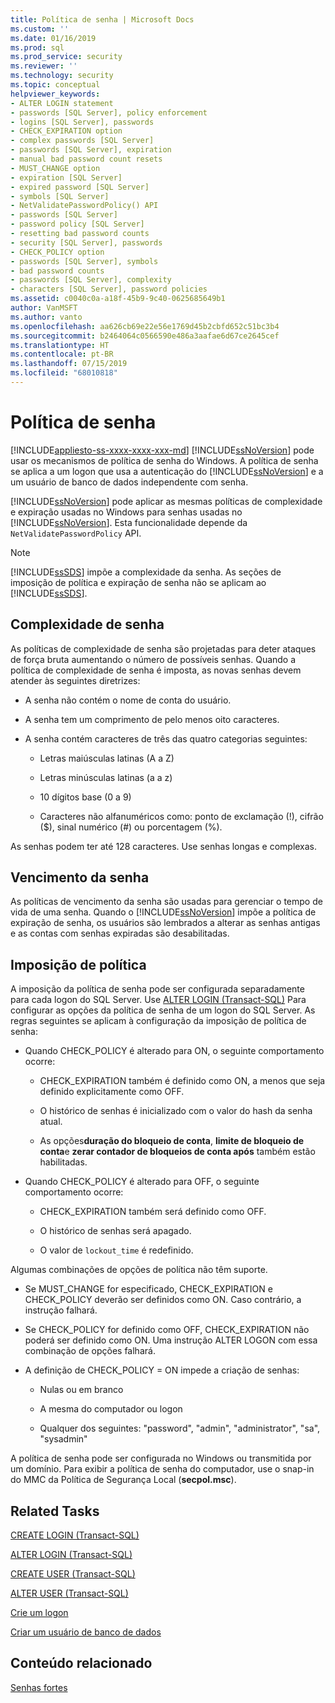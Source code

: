 ```yaml
---
title: Política de senha | Microsoft Docs
ms.custom: ''
ms.date: 01/16/2019
ms.prod: sql
ms.prod_service: security
ms.reviewer: ''
ms.technology: security
ms.topic: conceptual
helpviewer_keywords:
- ALTER LOGIN statement
- passwords [SQL Server], policy enforcement
- logins [SQL Server], passwords
- CHECK_EXPIRATION option
- complex passwords [SQL Server]
- passwords [SQL Server], expiration
- manual bad password count resets
- MUST_CHANGE option
- expiration [SQL Server]
- expired password [SQL Server]
- symbols [SQL Server]
- NetValidatePasswordPolicy() API
- passwords [SQL Server]
- password policy [SQL Server]
- resetting bad password counts
- security [SQL Server], passwords
- CHECK_POLICY option
- passwords [SQL Server], symbols
- bad password counts
- passwords [SQL Server], complexity
- characters [SQL Server], password policies
ms.assetid: c0040c0a-a18f-45b9-9c40-0625685649b1
author: VanMSFT
ms.author: vanto
ms.openlocfilehash: aa626cb69e22e56e1769d45b2cbfd652c51bc3b4
ms.sourcegitcommit: b2464064c0566590e486a3aafae6d67ce2645cef
ms.translationtype: HT
ms.contentlocale: pt-BR
ms.lasthandoff: 07/15/2019
ms.locfileid: "68010818"
---
```

# <a name="password-policy"></a>Política de senha

[!INCLUDE[appliesto-ss-xxxx-xxxx-xxx-md](../../includes/appliesto-ss-xxxx-xxxx-xxx-md.md)]
  [!INCLUDE[ssNoVersion](../../includes/ssnoversion-md.md)] pode usar os mecanismos de política de senha do Windows. A política de senha se aplica a um logon que usa a autenticação do [!INCLUDE[ssNoVersion](../../includes/ssnoversion-md.md)] e a um usuário de banco de dados independente com senha.  
  
 [!INCLUDE[ssNoVersion](../../includes/ssnoversion-md.md)] pode aplicar as mesmas políticas de complexidade e expiração usadas no Windows para senhas usadas no [!INCLUDE[ssNoVersion](../../includes/ssnoversion-md.md)]. Esta funcionalidade depende da `NetValidatePasswordPolicy` API.  
  
> [!NOTE]
> [!INCLUDE[ssSDS](../../includes/sssds-md.md)] impõe a complexidade da senha. As seções de imposição de política e expiração de senha não se aplicam ao [!INCLUDE[ssSDS](../../includes/sssds-md.md)].  
  
## <a name="password-complexity"></a>Complexidade de senha  

 As políticas de complexidade de senha são projetadas para deter ataques de força bruta aumentando o número de possíveis senhas. Quando a política de complexidade de senha é imposta, as novas senhas devem atender às seguintes diretrizes:  
  
- A senha não contém o nome de conta do usuário.  
  
- A senha tem um comprimento de pelo menos oito caracteres.  
  
- A senha contém caracteres de três das quatro categorias seguintes:  
  
  - Letras maiúsculas latinas (A a Z)  
  
  - Letras minúsculas latinas (a a z)  
  
  - 10 dígitos base (0 a 9)  
  
  - Caracteres não alfanuméricos como: ponto de exclamação (!), cifrão ($), sinal numérico (#) ou porcentagem (%).  
  
 As senhas podem ter até 128 caracteres. Use senhas longas e complexas.  
  
## <a name="password-expiration"></a>Vencimento da senha  

 As políticas de vencimento da senha são usadas para gerenciar o tempo de vida de uma senha. Quando o [!INCLUDE[ssNoVersion](../../includes/ssnoversion-md.md)] impõe a política de expiração de senha, os usuários são lembrados a alterar as senhas antigas e as contas com senhas expiradas são desabilitadas.  
  
## <a name="policy-enforcement"></a>Imposição de política  

 A imposição da política de senha pode ser configurada separadamente para cada logon do SQL Server. Use [ALTER LOGIN &#40;Transact-SQL&#41;](../../t-sql/statements/alter-login-transact-sql.md) Para configurar as opções da política de senha de um logon do SQL Server. As regras seguintes se aplicam à configuração da imposição de política de senha:  
  
- Quando CHECK_POLICY é alterado para ON, o seguinte comportamento ocorre:  
  
  - CHECK_EXPIRATION também é definido como ON, a menos que seja definido explicitamente como OFF.  
  
  - O histórico de senhas é inicializado com o valor do hash da senha atual.  
  
  - As opções**duração do bloqueio de conta**, **limite de bloqueio de conta**e **zerar contador de bloqueios de conta após** também estão habilitadas.  
  
- Quando CHECK_POLICY é alterado para OFF, o seguinte comportamento ocorre:  
  
  - CHECK_EXPIRATION também será definido como OFF.  
  
  - O histórico de senhas será apagado.  
  
  - O valor de `lockout_time` é redefinido.  
  
 Algumas combinações de opções de política não têm suporte.  
  
- Se MUST_CHANGE for especificado, CHECK_EXPIRATION e CHECK_POLICY deverão ser definidos como ON. Caso contrário, a instrução falhará.  
  
- Se CHECK_POLICY for definido como OFF, CHECK_EXPIRATION não poderá ser definido como ON. Uma instrução ALTER LOGON com essa combinação de opções falhará.  
  
- A definição de CHECK_POLICY = ON impede a criação de senhas:  
  
  - Nulas ou em branco  
  
  - A mesma do computador ou logon  
  
  - Qualquer dos seguintes: "password", "admin", "administrator", "sa", "sysadmin"  
  
 A política de senha pode ser configurada no Windows ou transmitida por um domínio. Para exibir a política de senha do computador, use o snap-in do MMC da Política de Segurança Local (**secpol.msc**).  
  
## <a name="related-tasks"></a>Related Tasks  

 [CREATE LOGIN &#40;Transact-SQL&#41;](../../t-sql/statements/create-login-transact-sql.md)  
  
 [ALTER LOGIN &#40;Transact-SQL&#41;](../../t-sql/statements/alter-login-transact-sql.md)  
  
 [CREATE USER &#40;Transact-SQL&#41;](../../t-sql/statements/create-user-transact-sql.md)  
  
 [ALTER USER &#40;Transact-SQL&#41;](../../t-sql/statements/alter-user-transact-sql.md)  
  
 [Crie um logon](../../relational-databases/security/authentication-access/create-a-login.md)  
  
 [Criar um usuário de banco de dados](../../relational-databases/security/authentication-access/create-a-database-user.md)  
  
## <a name="related-content"></a>Conteúdo relacionado  

 [Senhas fortes](../../relational-databases/security/strong-passwords.md)  
 